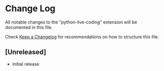 # Change Log

All notable changes to the "python-live-coding" extension will be documented in this file.

Check [Keep a Changelog](http://keepachangelog.com/) for recommendations on how to structure this file.

## [Unreleased]

- Initial release